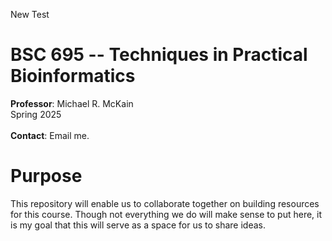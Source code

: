 New Test

BSC 695 -- Techniques in Practical Bioinformatics
=============
<b>Professor</b>: Michael R. McKain
</br>
Spring 2025<br>
</br>
<b>Contact</b>: Email me.

<h1>Purpose</h1>

This repository will enable us to collaborate together on building resources for this course. Though not everything we do will make sense to put here, it is my goal that this will serve as a space for us to share ideas.
